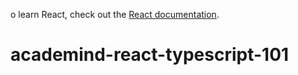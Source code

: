 o learn React, check out the [React documentation](https://reactjs.org/).
# academind-react-typescript-101
